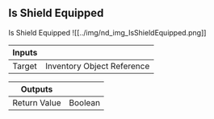 ## Is Shield Equipped
Is Shield Equipped
![[../img/nd_img_IsShieldEquipped.png]]

|Inputs||
|--|--|
| Target | Inventory Object Reference |

|Outputs||
|--|--|
| Return Value | Boolean |
